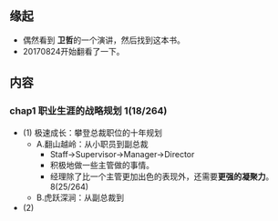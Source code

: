 ##  缘起
+ 偶然看到 **卫哲**的一个演讲，然后找到这本书。
+ 20170824开始翻看了一下。

##  内容
###  chap1 职业生涯的战略规划  1(18/264)
+ (1) 极速成长：攀登总裁职位的十年规划
    + A.翻山越岭：从小职员到副总裁
        + Staff->Supervisor->Manager->Director
        + 积极地做一些主管做的事情。
        + 经理除了比一个主管更加出色的表现外，还需要**更强的凝聚力**。 8(25/264)
    + B.虎跃深涧：从副总裁到
+ (2) 
